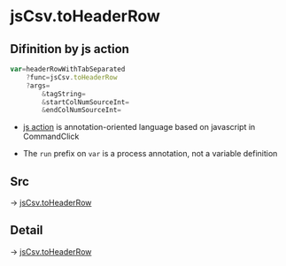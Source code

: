 # jsCsv.toHeaderRow

## Difinition by js action

```js.js
var=headerRowWithTabSeparated
	?func=jsCsv.toHeaderRow
	?args=
		&tagString=
		&startColNumSourceInt=
		&endColNumSourceInt=
```

- [js action](#) is annotation-oriented language based on javascript in CommandClick

- The `run` prefix on `var` is a process annotation, not a variable definition

## Src

-> [jsCsv.toHeaderRow](https://github.com/puutaro/CommandClick/blob/master/app/src/main/java/com/puutaro/commandclick/fragment_lib/terminal_fragment/js_interface/JsCsv.kt#L198)

## Detail

-> [jsCsv.toHeaderRow](https://github.com/puutaro/CommandClick/blob/master/md/developer/js_interface/details/JsCsv/toHeaderRow.md)
